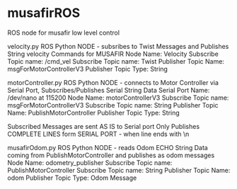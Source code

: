 # musafirROS
ROS node for musafir low level control


velocity.py
ROS Python NODE - subsribes to Twist Messages and Publishes String velocity Commands for MUSAFIR
Node Name: Velocity
Subscribe Topic name: /cmd_vel
Subscribe Topic name: Twist
Publisher Topic Name: msgForMotorControllerV3
Publisher Topic Type: String



motorController.py
ROS Python NODE - connects to Motor Controller via Serial Port, Subscribes/Publishes Serial String Data
Serial Port Name: /dev/nano at 115200
Node Name: motorControllerV3
Subscribe Topic name: msgForMotorControllerV3
Subscribe Topic name: String
Publisher Topic Name: PublishMotorController
Publisher Topic Type: String

Subscribed Messages are sent AS IS to Serial port
Only Publishes COMPLETE LINES form SERIAL PORT - when line ends with \n



musafirOdom.py
ROS Python NODE - reads Odom ECHO String Data coming from PublishMotorController and publishes as odom messages
Node Name: odometry_publisher
Subscribe Topic name: PublishMotorController
Subscribe Topic name: String
Publisher Topic Name: odom
Publisher Topic Type: Odom Message
